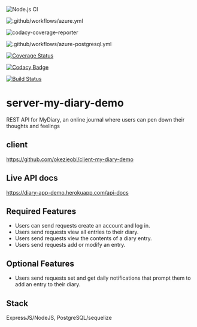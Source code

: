 ![Node.js CI](https://github.com/okezieobi/server-my-diary-demo/workflows/Node.js%20CI/badge.svg)

![.github/workflows/azure.yml](https://github.com/okezieobi/server-my-diary-demo/workflows/.github/workflows/azure.yml/badge.svg)

![codacy-coverage-reporter](https://github.com/okezieobi/server-my-diary-demo/workflows/codacy-coverage-reporter/badge.svg)

![.github/workflows/azure-postgresql.yml](https://github.com/okezieobi/server-my-diary-demo/workflows/.github/workflows/azure-postgresql.yml/badge.svg)

[![Coverage Status](https://coveralls.io/repos/github/okezieobi/server-my-diary-demo/badge.svg?branch=main)](https://coveralls.io/github/okezieobi/server-my-diary-demo?branch=main)

[![Codacy Badge](https://app.codacy.com/project/badge/Grade/e2a36127ce3f408ab4428a57b7008534)](https://www.codacy.com/gh/okezieobi/server-my-diary-demo/dashboard?utm_source=github.com&amp;utm_medium=referral&amp;utm_content=okezieobi/server-my-diary-demo&amp;utm_campaign=Badge_Grade)

[![Build Status](https://travis-ci.org/okezieobi/server-my-diary-demo.svg?branch=main)](https://travis-ci.org/okezieobi/server-my-diary-demo)

# server-my-diary-demo
REST API for MyDiary, an online journal where users can pen down their thoughts and feelings

## client
https://github.com/okezieobi/client-my-diary-demo

## Live API docs
https://diary-app-demo.herokuapp.com/api-docs


## Required Features
- Users can send requests create an account and log in.
- Users send requests view all entries to their diary.
- Users send requests view the contents of a diary entry.
- Users send requests add or modify an entry.
## Optional Features
- Users send requests set and get daily notifications that prompt them to add an entry to their diary.

## Stack
ExpressJS/NodeJS, PostgreSQL/sequelize
